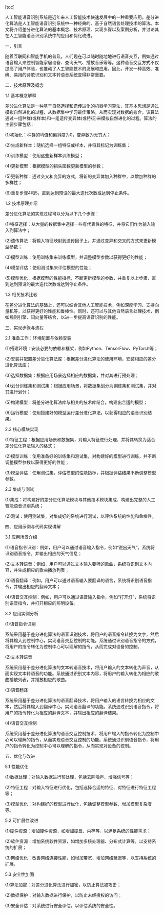 
[toc]                    
                
                
人工智能语音识别系统是近年来人工智能技术快速发展中的一种重要应用。差分进化算法是人工智能语音识别系统中一种经典的、基于自然语言处理技术的算法。本文将介绍差分进化算法的基本概念、技术原理、实现步骤以及案例分析，并讨论其在人工智能语音识别系统中的应用和优化改进。

一、引言

随着互联网和智能手机的普及，人们现在可以随时随地地进行语音交互，例如通过语音输入来控制智能家居设备、查询天气、播放音乐等等。这种语音交互方式不仅提高了用户体验，也推动了人工智能技术的发展和应用。因此，开发一种高效、准确、易用的诗歌识别和文本转语音系统变得非常重要。

二、技术原理及概念

1.1 基本概念解释

差分进化算法是一种基于自然选择和遗传进化的机器学习算法，其基本思想是通过模拟自然进化的过程，从数据集中学习最佳策略，从而实现对数据的拟合。该算法通过一组种群(或样本)和一组遗传变异体(或特征)来模拟自然进化的过程。算法的主要步骤包括：

(1)初始化：种群的均值和偏斜度为0，变异数为无穷大；

(2)生成新样本：随机选择一组特征或样本，并将其标记为训练集；

(3)训练模型：使用这些新样本训练模型；

(4)更新模型：根据模型的损失函数更新模型的参数；

(5)更新种群：通过交叉和变异的方式，将新的变异体加入种群中，以增加种群的多样性；

(6)重复步骤4和5，直到达到预设的最大迭代次数或达到停止条件。

1.2 技术原理介绍

差分进化算法的实现过程可以分为以下几个步骤：

(1)特征选择：从大量的数据集中选择一些有代表性的特征，并将它们作为输入输入到算法中；

(2)遗传算法：将输入特征映射到遗传因子上，并通过变异和交叉的方式来更新模型参数；

(3)模型训练：使用训练集来训练模型，并调整模型参数以获得更好的性能；

(4)模型评估：使用测试集来评估模型的性能；

(5)模型优化：根据模型的性能指标，不断更新模型的参数，并重复以上步骤，直到达到预设的最大迭代次数或达到停止条件。

1.3 相关技术比较

在差分进化算法的基础上，还可以结合其他人工智能技术，例如深度学习、支持向量机等，以获得更好的性能和鲁棒性。同时，还可以与其他自然语言处理技术，例如规则引擎、词向量等结合，以进一步提高语音识别的性能。

三、实现步骤与流程

2.1 准备工作：环境配置与依赖安装

(1)搭建环境：安装必要的依赖和框架，例如Python、TensorFlow、PyTorch等；

(2)安装并配置差分进化算法库：根据差分进化算法的使用环境，安装相应的差分进化算法库；

(3)选择数据集：根据应用场景选择相应的数据集，并对其进行预处理；

(4)划分训练集和测试集：根据应用场景，将数据集划分为训练集和测试集，并对其进行划分；

(5)构建模型：将差分进化算法库与相关的技术库结合，构建出合适的模型；

(6)运行模型：使用搭建好的模型运行差分进化算法，以获得相应的语音识别结果。

2.2 核心模块实现

(1)特征工程：根据应用场景和数据集，对输入特征进行处理，并将其转换为适合差分进化算法输入的格式；

(2)模型训练：使用准备好的训练集和测试集，对构建好的模型进行训练，并不断调整模型参数以获得更好的性能；

(3)模型评估：使用测试集，评估模型的性能指标，并根据评估结果不断调整模型参数。

2.3 集成与测试

(1)集成：将构建好的差分进化算法模块与其他技术模块集成，构建出完整的人工智能语音识别系统；

(2)测试：使用测试集，对集成好的系统进行测试，以评估系统的性能和鲁棒性。

四、应用示例与代码实现讲解

3.1 应用场景介绍

(1)语音指令识别：例如，用户可以通过语音输入指令，例如“说出天气”，系统将识别语音指令，并输出相应的天气信息；

(2)文本转语音：例如，用户可以通过文本输入要听的歌曲，系统将识别文本内容，并生成相应的歌曲播放列表；

(3)语音翻译：例如，用户可以通过语音输入要翻译的语言，系统将识别语音指令，并输出相应的翻译文本；

(4)语音交互控制：例如，用户可以通过语音输入指令，例如“打开灯”，系统将识别语音指令，并打开相应的照明设备。

3.2 应用实例分析

(1)语音指令识别

系统采用基于差分进化算法的语音识别技术，将用户的语音指令转换为文字，然后将其输入到控制中心，实现语音交互控制的功能。系统通过识别语音指令的方式，将用户的指令转化为控制中心可以理解的指令，从而完成对设备的控制。

(2)文本转语音

系统采用基于差分进化算法的文本转语音技术，将用户输入的文本转化为声音，从而实现文本转语音的功能。系统通过识别文本内容，将用户的输入转化为相应的歌曲播放列表，并播放相应的歌曲。

(3)语音翻译

系统采用基于差分进化算法的语音翻译技术，将用户输入的语言转换为相应的文本，然后将其输入到翻译中心，实现语音翻译的功能。系统通过识别语音指令，将用户的指令转化为相应的翻译文本，并输出相应的翻译结果。

(4)语音交互控制

系统采用基于差分进化算法的语音交互控制技术，将用户输入的指令转化为控制中心可以理解的指令，从而实现语音交互控制的功能。系统通过识别语音指令，将用户的指令转化为控制中心可以理解的指令，从而实现对设备的控制。

五、优化与改进

5.1 性能优化

(1)数据处理：对输入数据进行预处理，包括去除噪声、增强信号等；

(2)特征工程：对输入特征进行优化，包括选择合适的特征、对特征进行特征工程等；

(3)模型优化：对构建好的模型进行优化，包括调整模型参数、增加模型复杂度等。

5.2 可扩展性改进

(1)硬件资源：增加硬件资源，如增加硬盘、内存等，以满足系统的性能需求；

(2)软件资源：增加系统软件资源，如增加多核处理器、分布式计算等，以支持系统的扩展；

(3)网络优化：改善网络连接性能，如增加带宽、增加网络延迟等，以支持系统的扩展。

5.3 安全性加固

(1)算法加密：对差分进化算法进行加密，以防止算法被攻击；

(2)数据保护：对输入数据进行保护，以防止未经授权的访问；

(3)安全评估：对系统进行安全评估，以评估系统的安全性。

